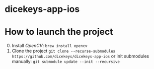 # dicekeys-app-ios

# How to launch the project

0. Install *OpenCV*: `brew install opencv`
1. Clone the project `git clone --recurse-submodules https://github.com/dicekeys/dicekeys-app-ios` or init submodules manually: `git submodule update --init --recursive`

